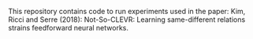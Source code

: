This repository contains code to run experiments used in the paper: Kim, Ricci and Serre (2018): Not-So-CLEVR: Learning same-different relations strains feedforward neural networks.
